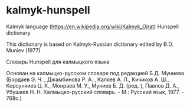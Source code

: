 # kalmyk-hunspell
Kalmyk language (https://en.wikipedia.org/wiki/Kalmyk_Oirat) Hunspell dictionary

This dictionary is based on Kalmyk-Russian dictionary edited by B.D. Muniev (1977)

Словарь Hunspell для калмыцкого языка

Основан на калмыцко-русском словаре под редакцией Б.Д. Муниева (Бордаев Э. Ч. , Джамбинова Р. А. , Каляев А. Л., Кичиков А. Ш., Корсункиев Ц. К., Монраев М. У., Муниев Б. Д. (ред. ), Павлов Д. А., Убушаев Н. Н. Калмыцко-русский словарь. - М.: Русский язык, 1977. - 768с.)
